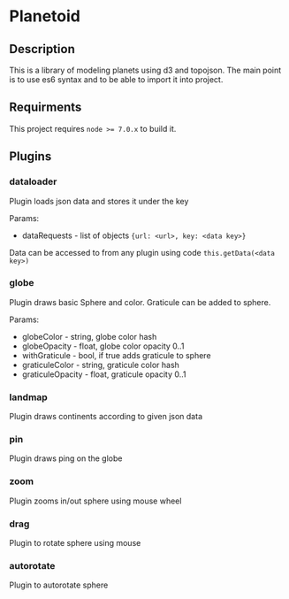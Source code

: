 # Planetoid

## Description

This is a library of modeling planets using d3 and topojson. The main point is to use es6 syntax and to be able to import it into project. 

## Requirments

This project requires `node >= 7.0.x` to build it.

## Plugins

### dataloader

Plugin loads json data and stores it under the key

Params:
 - dataRequests - list of objects `{url: <url>, key: <data key>}`

Data can be accessed to from any plugin using code `this.getData(<data key>)`

### globe 

Plugin draws basic Sphere and color. Graticule can be added to sphere.

Params:
 - globeColor - string, globe color hash
 - globeOpacity - float, globe color opacity 0..1
 - withGraticule - bool, if true adds graticule to sphere
 - graticuleColor - string, graticule color hash
 - graticuleOpacity - float, graticule opacity 0..1

### landmap

Plugin draws continents according to given json data

### pin

Plugin draws ping on the globe

### zoom

Plugin zooms in/out sphere using mouse wheel

### drag

Plugin to rotate sphere using mouse

### autorotate

Plugin to autorotate sphere
